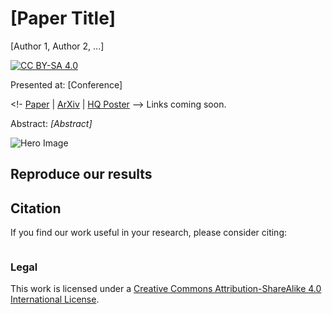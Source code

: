 # [Paper Title]
[Author 1, Author 2, ...]

[![CC BY-SA 4.0][cc-by-sa-shield]][cc-by-sa]

Presented at: [Conference]

<!- [Paper]() | [ArXiv]() | [HQ Poster]() -->
Links coming soon.


Abstract: *[Abstract]*


[cc-by-sa]: http://creativecommons.org/licenses/by-sa/4.0/
[cc-by-sa-image]: https://licensebuttons.net/l/by-sa/4.0/88x31.png
[cc-by-sa-shield]: https://img.shields.io/badge/License-CC%20BY--SA%204.0-lightgrey.svg

![Hero Image]()


## Reproduce our results


## Citation 

If you find our work useful in your research, please consider citing:

```

```

### Legal
This work is licensed under a
[Creative Commons Attribution-ShareAlike 4.0 International License][cc-by-sa].